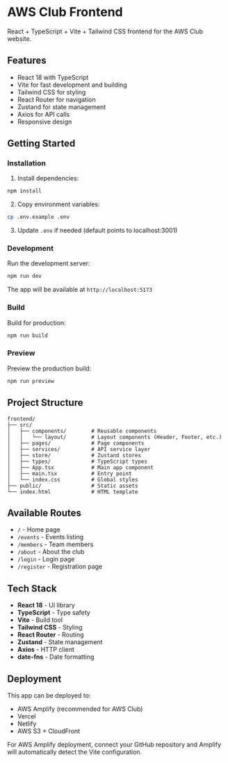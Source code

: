 # AWS Club Frontend

React + TypeScript + Vite + Tailwind CSS frontend for the AWS Club website.

## Features

- React 18 with TypeScript
- Vite for fast development and building
- Tailwind CSS for styling
- React Router for navigation
- Zustand for state management
- Axios for API calls
- Responsive design

## Getting Started

### Installation

1. Install dependencies:
```bash
npm install
```

2. Copy environment variables:
```bash
cp .env.example .env
```

3. Update `.env` if needed (default points to localhost:3001)

### Development

Run the development server:
```bash
npm run dev
```

The app will be available at `http://localhost:5173`

### Build

Build for production:
```bash
npm run build
```

### Preview

Preview the production build:
```bash
npm run preview
```

## Project Structure

```
frontend/
├── src/
│   ├── components/        # Reusable components
│   │   └── layout/        # Layout components (Header, Footer, etc.)
│   ├── pages/             # Page components
│   ├── services/          # API service layer
│   ├── store/             # Zustand stores
│   ├── types/             # TypeScript types
│   ├── App.tsx            # Main app component
│   ├── main.tsx           # Entry point
│   └── index.css          # Global styles
├── public/                # Static assets
└── index.html             # HTML template
```

## Available Routes

- `/` - Home page
- `/events` - Events listing
- `/members` - Team members
- `/about` - About the club
- `/login` - Login page
- `/register` - Registration page

## Tech Stack

- **React 18** - UI library
- **TypeScript** - Type safety
- **Vite** - Build tool
- **Tailwind CSS** - Styling
- **React Router** - Routing
- **Zustand** - State management
- **Axios** - HTTP client
- **date-fns** - Date formatting

## Deployment

This app can be deployed to:
- AWS Amplify (recommended for AWS Club)
- Vercel
- Netlify
- AWS S3 + CloudFront

For AWS Amplify deployment, connect your GitHub repository and Amplify will automatically detect the Vite configuration.
